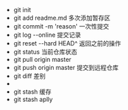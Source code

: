 - git init 
- git add readme.md 多次添加暂存区
- git commit -m 'reason' 一次性提交
- git log --online 提交记录
- git reset --hard HEAD^ 返回之前的操作
- git status 当前仓库状态
- git pull origin master
- git push origin master 提交到远程仓库
- git diff 差别 
- 
- git stash 缓存
- git stash aplly 
